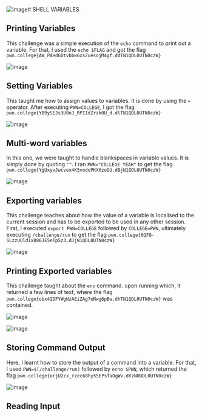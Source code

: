 ![image](https://github.com/user-attachments/assets/cc64268f-33f2-42b7-b45e-21bb609a058e)# SHELL VARIABLES

## Printing Variables
This challenge was a simple execution of the ```echo``` command to print out a variable. For that, I used the ```echo $FLAG``` and got the flag 
`pwn.college{AW_PAHdGOtvbbw6xsZuesojM4gf.ddTN1QDL0UTN0czW}`

![image](https://github.com/user-attachments/assets/7a02a55b-6172-4ab1-82a8-2610d99a988e)

## Setting Variables
This taught me how to assign values to variables. It is done by using the `=` operator. After executing ```PWN=COLLEGE```, I got the flag  
`pwn.college{YB9ySEJs3U0nJ_RPIIdZrzk0U_d.dlTN1QDL0UTN0czW}`

![image](https://github.com/user-attachments/assets/d06391e1-dbf7-4824-b497-cea7c9e8bbcb)

## Multi-word variables
In this one, we were taught to handle blankspaces in variable values. It is simply done by quoting `""`. I ran ```PWN="COLLEGE YEAH"``` to get the flag
`pwn.college{YgUxyvJwcvex4K5vodoPKX0zeQU.dBjN1QDL0UTN0czW}`

![image](https://github.com/user-attachments/assets/87e9384c-b56d-41ca-bfa4-805c57d8c380)

## Exporting variables
This challenge teaches about how the value of a variable is localised to the current session and has to be exported to be used in any other session. First, I executed 
```export PWN=COLLEGE``` followed by ```COLLEGE=PWN```, ultimately executing ```/challenge/run``` to get the flag 
`pwn.college{0QF8-SLzzUUld1x886JE5eTp5z3.dJjN1QDL0UTN0czW}`

![image](https://github.com/user-attachments/assets/a781e97f-7cb7-4b83-b155-80f891d46aed)

## Printing Exported variables
This challenge taught about the `env` command. upon running which, it returned a few lines of text, where the flag 
`pwn.college{obx4IDFYWgNzAEiZAg7eNwg6pBw.dhTN1QDL0UTN0czW}` was contained.

![image](https://github.com/user-attachments/assets/13551beb-5a45-4c5f-8f68-f412df9d97ca)

![image](https://github.com/user-attachments/assets/8230ca06-2623-4c57-a377-3afd13230cad)

## Storing Command Output
Here, I learnt how to store the output of a command into a variable. For that, I used ```PWN=$(/challenge/run)``` followed by ```echo $PWN```, which returned the flag
`pwn.college{orjU2cx_rzec68hy55EPsfaOgWv.dVzN0UDL0UTN0czW}`

![image](https://github.com/user-attachments/assets/1a883e89-c82b-4a58-aec6-8c1a7d29578d)

## Reading Input
